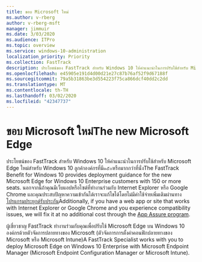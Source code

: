 ```yaml
---
title: ขอบ Microsoft ใหม่
ms.author: v-rberg
author: v-rberg-msft
manager: jimmuir
ms.date: 3/03/2020
ms.audience: ITPro
ms.topic: overview
ms.service: windows-10-administration
localization_priority: Priority
ms.collection: FastTrack
description: ประโยชน์ของ FastTrack สำหรับ Windows 10 ให้คำแนะนำในการปรับใช้สำหรับ Microsoft Edge ใหม่สำหรับ Windows 10 ลูกค้าองค์กรที่มี๑๕๐หรือมากกว่าที่นั่ง
ms.openlocfilehash: e45905e191d4d00d21e27c87b76af52f9d67188f
ms.sourcegitcommit: 79a5b31863be3d554223f75ca866dcf40dd2c2dd
ms.translationtype: MT
ms.contentlocale: th-TH
ms.lasthandoff: 03/02/2020
ms.locfileid: "42347737"
---
```

# <a name="the-new-microsoft-edge"></a><span data-ttu-id="a9bad-103">ขอบ Microsoft ใหม่</span><span class="sxs-lookup"><span data-stu-id="a9bad-103">The new Microsoft Edge</span></span>

<span data-ttu-id="a9bad-104">ประโยชน์ของ FastTrack สำหรับ Windows 10 ให้คำแนะนำในการปรับใช้สำหรับ Microsoft Edge ใหม่สำหรับ Windows 10 ลูกค้าองค์กรที่มี๑๕๐หรือมากกว่าที่นั่ง</span><span class="sxs-lookup"><span data-stu-id="a9bad-104">The FastTrack Benefit for Windows 10 provides deployment guidance for the new Microsoft Edge for Windows 10 Enterprise customers with 150 or more seats.</span></span> <span data-ttu-id="a9bad-105">นอกจากนี้ถ้าคุณมีเว็บแอปหรือไซต์ที่ทำงานร่วมกับ Internet Explorer หรือ Google Chrome และคุณประสบปัญหาความเข้ากันได้เราจะแก้ไขได้โดยไม่มีค่าใช้จ่ายเพิ่มเติมผ่านทาง[โปรแกรมประยุกต์รับประกัน](Win-10-app-assure.md)</span><span class="sxs-lookup"><span data-stu-id="a9bad-105">Additionally, if you have a web app or site that works with Internet Explorer or Google Chrome and you experience compatibility issues, we will fix it at no additional cost through the [App Assure program](Win-10-app-assure.md).</span></span>

<span data-ttu-id="a9bad-106">ผู้เชี่ยวชาญ FastTrack ทำงานร่วมกับคุณเพื่อปรับใช้ Microsoft Edge บน Windows 10 องค์กรด้วยตัวจัดการปลายทางของ Microsoft (ตัวจัดการการตั้งค่าคอนฟิกปลายทางของ Microsoft หรือ Microsoft Intune)</span><span class="sxs-lookup"><span data-stu-id="a9bad-106">A FastTrack Specialist works with you to deploy Microsoft Edge on Windows 10 Enterprise with Microsoft Endpoint Manager (Microsoft Endpoint Configuration Manager or Microsoft Intune).</span></span>
